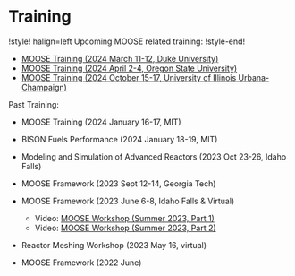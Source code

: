 # Training

!style! halign=left
Upcoming MOOSE related training:
!style-end!

- [MOOSE Training (2024 March 11-12, Duke University)](more_detail/MOOSE_2024_03_11-12_DUKE.md)
- [MOOSE Training (2024 April 2-4, Oregon State University)](more_detail/MOOSE_2024_04_02-04_OSU.md)
- [MOOSE Training (2024 October 15-17, University of Illinois Urbana-Champaign)](more_detail/MOOSE_2024_10_15-17_UIUC.md)

Past Training:

- MOOSE Training (2024 January 16-17, MIT)

- BISON Fuels Performance (2024 January 18-19, MIT)

- Modeling and Simulation of Advanced Reactors (2023 Oct 23-26, Idaho Falls)

- MOOSE Framework (2023 Sept 12-14, Georgia Tech)

- MOOSE Framework (2023 June 6-8, Idaho Falls & Virtual)

  - Video: [MOOSE Workshop (Summer 2023, Part 1)](https://www.youtube.com/watch?v=QPuK6OdF2hM)
  - Video: [MOOSE Workshop (Summer 2023, Part 2)](https://www.youtube.com/watch?v=JwbtDXRYPYo)

- Reactor Meshing Workshop (2023 May 16, virtual)
- MOOSE Framework (2022 June)
